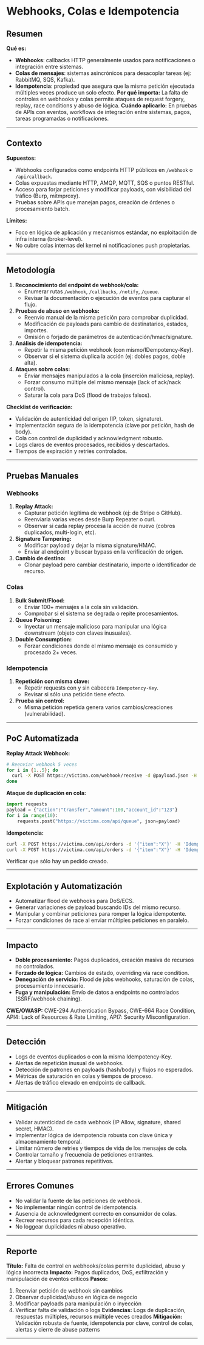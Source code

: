 # Webhooks, Colas e Idempotencia

## Resumen

**Qué es:**

- **Webhooks**: callbacks HTTP generalmente usados para notificaciones o integración entre sistemas.
- **Colas de mensajes**: sistemas asincrónicos para desacoplar tareas (ej: RabbitMQ, SQS, Kafka).
- **Idempotencia**: propiedad que asegura que la misma petición ejecutada múltiples veces produce un solo efecto.
  **Por qué importa:** La falta de controles en webhooks y colas permite ataques de request forgery, replay, race conditions y abuso de lógica.
  **Cuándo aplicarlo:** En pruebas de APIs con eventos, workflows de integración entre sistemas, pagos, tareas programadas o notificaciones.

---

## Contexto

**Supuestos:**

- Webhooks configurados como endpoints HTTP públicos en `/webhook` o `/api/callback`.
- Colas expuestas mediante HTTP, AMQP, MQTT, SQS o puntos RESTful.
- Acceso para forjar peticiones y modificar payloads, con visibilidad del tráfico (Burp, mitmproxy).
- Pruebas sobre APIs que manejan pagos, creación de órdenes o procesamiento batch.

**Límites:**

- Foco en lógica de aplicación y mecanismos estándar, no exploitación de infra interna (broker-level).
- No cubre colas internas del kernel ni notificaciones push propietarias.

---

## Metodología

1. **Reconocimiento del endpoint de webhook/cola:**
   - Enumerar rutas `/webhook`, `/callbacks`, `/notify`, `/queue`.
   - Revisar la documentación o ejecución de eventos para capturar el flujo.
2. **Pruebas de abuso en webhooks:**
   - Reenvío manual de la misma petición para comprobar duplicidad.
   - Modificación de payloads para cambio de destinatarios, estados, importes.
   - Omisión o forjado de parámetros de autenticación/hmac/signature.
3. **Análisis de idempotencia:**
   - Repetir la misma petición webhook (con mismo/IDempotency-Key).
   - Observar si el sistema duplica la acción (ej: dobles pagos, doble alta).
4. **Ataques sobre colas:**
   - Enviar mensajes manipulados a la cola (inserción maliciosa, replay).
   - Forzar consumo múltiple del mismo mensaje (lack of ack/nack control).
   - Saturar la cola para DoS (flood de trabajos falsos).

**Checklist de verificación:**

- Validación de autenticidad del origen (IP, token, signature).
- Implementación segura de la idempotencia (clave por petición, hash de body).
- Cola con control de duplicidad y acknowledgment robusto.
- Logs claros de eventos procesados, recibidos y descartados.
- Tiempos de expiración y retries controlados.

---

## Pruebas Manuales

### Webhooks

1. **Replay Attack:**
   - Capturar petición legítima de webhook (ej: de Stripe o GitHub).
   - Reenviarla varias veces desde Burp Repeater o curl.
   - Observar si cada replay procesa la acción de nuevo (cobros duplicados, multi-login, etc).
2. **Signature Tampering:**
   - Modificar payload y dejar la misma signature/HMAC.
   - Enviar al endpoint y buscar bypass en la verificación de origen.
3. **Cambio de destino:**
   - Clonar payload pero cambiar destinatario, importe o identificador de recurso.

### Colas

1. **Bulk Submit/Flood:**
   - Enviar 100+ mensajes a la cola sin validación.
   - Comprobar si el sistema se degrada o repite procesamientos.
2. **Queue Poisoning:**
   - Inyectar un mensaje malicioso para manipular una lógica downstream (objeto con claves inusuales).
3. **Double Consumption:**
   - Forzar condiciones donde el mismo mensaje es consumido y procesado 2+ veces.

### Idempotencia

1. **Repetición con misma clave:**
   - Repetir requests con y sin cabecera `Idempotency-Key`.
   - Revisar si sólo una petición tiene efecto.
2. **Prueba sin control:**
   - Misma petición repetida genera varios cambios/creaciones (vulnerabilidad).

---

## PoC Automatizada

**Replay Attack Webhook:**

```bash
# Reenviar webhook 5 veces
for i in {1..5}; do
  curl -X POST https://victima.com/webhook/receive -d @payload.json -H "X-Signature: ..."</code>
done
```

**Ataque de duplicación en cola:**

```python
import requests
payload = {"action":"transfer","amount":100,"account_id":"123"}
for i in range(10):
    requests.post("https://victima.com/api/queue", json=payload)
```

**Idempotencia:**

```bash
curl -X POST https://victima.com/api/orders -d '{"item":"X"}' -H 'Idempotency-Key: TESTKEY'
curl -X POST https://victima.com/api/orders -d '{"item":"X"}' -H 'Idempotency-Key: TESTKEY'
```

Verificar que sólo hay un pedido creado.

---

## Explotación y Automatización

- Automatizar flood de webhooks para DoS/ECS.
- Generar variaciones de payload buscando IDs del mismo recurso.
- Manipular y combinar peticiones para romper la lógica idempotente.
- Forzar condiciones de race al enviar múltiples peticiones en paralelo.

---

## Impacto

- **Doble procesamiento:** Pagos duplicados, creación masiva de recursos no controlados.
- **Forzado de lógica:** Cambios de estado, overriding vía race condition.
- **Denegación de servicio:** Flood de jobs webhooks, saturación de colas, procesamiento innecesario.
- **Fuga y manipulación:** Envío de datos a endpoints no controlados (SSRF/webhook chaining).

**CWE/OWASP:** CWE-294 Authentication Bypass, CWE-664 Race Condition, API4: Lack of Resources \& Rate Limiting, API7: Security Misconfiguration.

---

## Detección

- Logs de eventos duplicados o con la misma Idempotency-Key.
- Alertas de repetición inusual de webhooks.
- Detección de patrones en payloads (hash/body) y flujos no esperados.
- Métricas de saturación en colas y tiempos de proceso.
- Alertas de tráfico elevado en endpoints de callback.

---

## Mitigación

- Validar autenticidad de cada webhook (IP Allow, signature, shared secret, HMAC).
- Implementar lógica de idempotencia robusta con clave única y almacenamiento temporal.
- Limitar número de retries y tiempos de vida de los mensajes de cola.
- Controlar tamaño y frecuencia de peticiones entrantes.
- Alertar y bloquear patrones repetitivos.

---

## Errores Comunes

- No validar la fuente de las peticiones de webhook.
- No implementar ningún control de idempotencia.
- Ausencia de acknowledgment correcto en consumidor de colas.
- Recrear recursos para cada recepción idéntica.
- No loggear duplicidades ni abuso operativo.

---

## Reporte

**Título:** Falta de control en webhooks/colas permite duplicidad, abuso y lógica incorrecta
**Impacto:** Pagos duplicados, DoS, exfiltración y manipulación de eventos críticos
**Pasos:**

1. Reenviar petición de webhook sin cambios
2. Observar duplicidad/abuso en lógica de negocio
3. Modificar payloads para manipulación o inyección
4. Verificar falta de validación o logs
   **Evidencias:** Logs de duplicación, respuestas múltiples, recursos múltiple veces creados
   **Mitigación:** Validación robusta de fuente, idempotencia por clave, control de colas, alertas y cierre de abuse patterns

---
